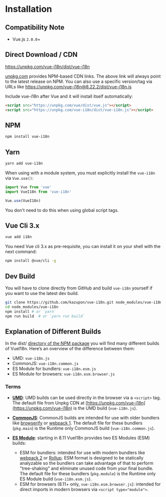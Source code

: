 # Installation

## Compatibility Note

- Vue.js `2.0.0`+

## Direct Download / CDN

<https://unpkg.com/vue-i18n/dist/vue-i18n>

[unpkg.com](https://unpkg.com) provides NPM-based CDN links. The above link will always point to the latest release on NPM. You can also use a specific version/tag via URLs like <https://unpkg.com/vue-i18n@8.22.2/dist/vue-i18n.js>

Include vue-i18n after Vue and it will install itself automatically:

    
```html    
<script src="https://unpkg.com/vue/dist/vue.js"></script>
<script src="https://unpkg.com/vue-i18n/dist/vue-i18n.js"></script>
```

## NPM
    
```sh
npm install vue-i18n
``` 

## Yarn
    
```sh
yarn add vue-i18n
```

When using with a module system, you must explicitly install the `vue-i18n`
via `Vue.use()`:

    
```javascript
import Vue from 'vue'
import VueI18n from 'vue-i18n'

Vue.use(VueI18n)
```

You don't need to do this when using global script tags.

## Vue Cli 3.x
    
```sh
vue add i18n
```

You need Vue cli 3.x as pre-requisite, you can install it on your shell with the next command:

```sh
npm install @vue/cli -g
```

## Dev Build

You will have to clone directly from GitHub and build `vue-i18n` yourself if you want to use the latest dev build.

```sh
git clone https://github.com/kazupon/vue-i18n.git node_modules/vue-i18n
cd node_modules/vue-i18n
npm install # or `yarn`
npm run build  # or `yarn run build`
```

## Explanation of Different Builds

In the dist/ [directory of the NPM package](https://cdn.jsdelivr.net/npm/vue-i18n/dist/) you will find many different builds of VueI18n. Here’s an overview of the difference between them:

- UMD: `vue-i18n.js`
- CommonJS: `vue-i18n.common.js`
- ES Module for bundlers: `vue-i18n.esm.js`
- ES Module for browsers: `vue-i18n.esm.browser.js`

### Terms

- **[UMD](https://github.com/umdjs/umd)**: UMD builds can be used directly in the browser via a `<script>` tag. The default file from Unpkg CDN at [https://unpkg.com/vue-i18n](https://unpkg.com/vue-i18n) is the UMD build (`vue-i18n.js`).

- **[CommonJS](http://wiki.commonjs.org/wiki/Modules/1.1)**: CommonJS builds are intended for use with older bundlers like [browserify](http://browserify.org/) or [webpack 1](https://webpack.github.io). The default file for these bundlers (`pkg.main`) is the Runtime only CommonJS build (`vue-i18n.common.js`).

- **[ES Module](http://exploringjs.com/es6/ch_modules.html)**: starting in 8.11 VueI18n provides two ES Modules (ESM) builds:
  - ESM for bundlers: intended for use with modern bundlers like [webpack 2](https://webpack.js.org) or [Rollup](https://rollupjs.org/). ESM format is designed to be statically analyzable so the bundlers can take advantage of that to perform "tree-shaking" and eliminate unused code from your final bundle. The default file for these bundlers (`pkg.module`) is the Runtime only ES Module build (`vue-i18n.esm.js`).
  - ESM for browsers (8.11+ only, `vue-i18n.esm.browser.js`): intended for direct imports in modern browsers via `<script type="module">`.
